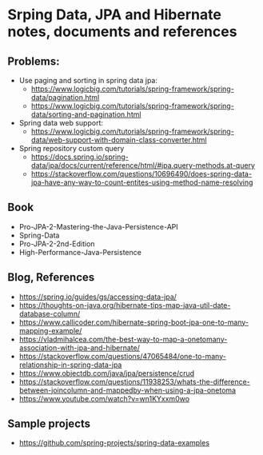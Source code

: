 # Srping Data, JPA and Hibernate notes, documents and references

## Problems:

- Use paging and sorting in spring data jpa: 
  - https://www.logicbig.com/tutorials/spring-framework/spring-data/pagination.html
  - https://www.logicbig.com/tutorials/spring-framework/spring-data/sorting-and-pagination.html
- Spring data web support:
  - https://www.logicbig.com/tutorials/spring-framework/spring-data/web-support-with-domain-class-converter.html 
- Spring repository custom query
  - https://docs.spring.io/spring-data/jpa/docs/current/reference/html/#jpa.query-methods.at-query
  - https://stackoverflow.com/questions/10696490/does-spring-data-jpa-have-any-way-to-count-entites-using-method-name-resolving

## Book

- Pro-JPA-2-Mastering-the-Java-Persistence-API
- Spring-Data
- Pro-JPA-2-2nd-Edition
- High-Performance-Java-Persistence

## Blog, References

- https://spring.io/guides/gs/accessing-data-jpa/
- https://thoughts-on-java.org/hibernate-tips-map-java-util-date-database-column/
- https://www.callicoder.com/hibernate-spring-boot-jpa-one-to-many-mapping-example/
- https://vladmihalcea.com/the-best-way-to-map-a-onetomany-association-with-jpa-and-hibernate/
- https://stackoverflow.com/questions/47065484/one-to-many-relationship-in-spring-data-jpa
- https://www.objectdb.com/java/jpa/persistence/crud
- https://stackoverflow.com/questions/11938253/whats-the-difference-between-joincolumn-and-mappedby-when-using-a-jpa-onetoma
- https://www.youtube.com/watch?v=wn1KYxxm0wo

## Sample projects

- https://github.com/spring-projects/spring-data-examples

